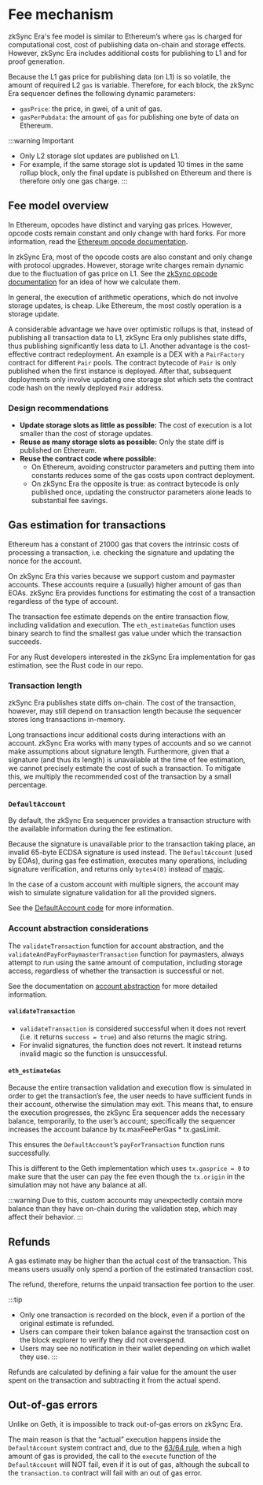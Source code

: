 
# Fee mechanism

zkSync Era's fee model is similar to Ethereum’s where `gas` is charged for computational cost, cost of publishing data on-chain and storage effects. However, zkSync Era includes additional costs for publishing to L1 and for proof generation.

Because the L1 gas price for publishing data (on L1) is so volatile, the amount of required L2 `gas` is variable.
Therefore, for each block, the zkSync Era sequencer defines the following dynamic parameters:

- `gasPrice`: the price, in gwei, of a unit of gas.
- `gasPerPubdata`: the amount of `gas` for publishing one byte of data on Ethereum.

:::warning Important
- Only L2 storage slot updates are published on L1. 
- For example, if the same storage slot is updated 10 times in the same rollup block, only the final update is published on Ethereum and there is therefore only one gas charge.
:::

## Fee model overview

In Ethereum, opcodes have distinct and varying gas prices. However, opcode costs remain constant and only change with hard forks. For more information, read the [Ethereum opcode documentation](https://ethereum.org/en/developers/docs/evm/opcodes/).

In zkSync Era, most of the opcode costs are also constant and only change with protocol upgrades. However, storage write charges remain dynamic due to the fluctuation of gas price on L1. See the [zkSync opcode documentation](https://github.com/matter-labs/era-zkevm_opcode_defs/blob/9307543b9ca51bd80d4f5c85d6eb80efd8b19bb2/src/lib.rs#L227) for an idea of how we calculate them.

In general, the execution of arithmetic operations, which do not involve storage updates, is cheap. Like Ethereum, the most costly operation is a storage update.

A considerable advantage we have over optimistic rollups is that, instead of publishing all transaction data to L1, zkSync Era only publishes state diffs, thus publishing significantly less data to L1. Another advantage is the cost-effective contract redeployment. An example is a DEX with a `PairFactory` contract for different `Pair` pools. The contract bytecode of `Pair` is only published when the first instance is deployed. After that, subsequent deployments only involve updating one storage slot which sets the contract code hash on the newly deployed `Pair` address.

### Design recommendations

- **Update storage slots as little as possible:** The cost of execution is a lot smaller than the cost of storage updates.
- **Reuse as many storage slots as possible:** Only the state diff is published on Ethereum.
- **Reuse the contract code where possible:**
	 - On Ethereum, avoiding constructor parameters and putting them into constants reduces some of the gas costs upon contract deployment.
	 - On zkSync Era the opposite is true: as contract bytecode is only published once, updating the constructor parameters alone leads to substantial fee savings.

## Gas estimation for transactions

Ethereum has a constant of 21000 gas that covers the intrinsic costs of processing a transaction, i.e. checking the signature and updating the nonce for the account.

On zkSync Era this varies because we support custom and paymaster accounts. These accounts require a (usually) higher amount of gas than EOAs. zkSync Era provides functions for estimating the cost of a transaction regardless of the type of account.

The transaction fee estimate depends on the entire transaction flow, including validation and execution. The `eth_estimateGas` function uses binary search to find the smallest gas value under which the transaction succeeds.

For any Rust developers interested in the zkSync Era implementation for gas estimation, see the Rust code in our repo.

### Transaction length

zkSync Era publishes state diffs on-chain. The cost of the transaction, however, may still depend on transaction length because the sequencer stores long transactions in-memory.

Long transactions incur additional costs during interactions with an account. zkSync Era works with many types of accounts and so we cannot make assumptions about signature length. Furthermore, given that a signature (and thus its length) is unavailable at the time of fee estimation, we cannot precisely estimate the cost of such a transaction. To mitigate this, we multiply the recommended cost of the transaction by a small percentage.

### `DefaultAccount`

By default, the zkSync Era sequencer provides a transaction structure with the available information during the fee estimation.

Because the signature is unavailable prior to the transaction taking place, an invalid 65-byte ECDSA signature is used instead. The `DefaultAccount` (used by EOAs), during gas fee estimation, executes many operations, including signature verification, and returns only `bytes4(0)` instead of [magic](../../../api/js/utils.md#magic-value).

In the case of a custom account with multiple signers, the account may wish to simulate signature validation for all the provided signers.

See the [DefaultAccount code](https://github.com/matter-labs/era-system-contracts/blob/main/contracts/DefaultAccount.sol) for more information.

### Account abstraction considerations

The `validateTransaction` function for account abstraction, and the `validateAndPayForPaymasterTransaction` function for paymasters, always attempt to run using the same amount of computation, including storage access, regardless of whether the transaction is successful or not.

See the documentation on [account abstraction](../../developer-guides/aa.md) for more detailed information.

#### `validateTransaction`

- `validateTransaction` is considered successful when it does not revert (i.e. it returns `success = true`) and also returns the magic string.
- For invalid signatures, the function does not revert. It instead returns invalid magic so the function is unsuccessful.

#### `eth_estimateGas`

Because the entire transaction validation and execution flow is simulated in order to get the transaction’s fee, the user needs to have sufficient funds in their account, otherwise the simulation may exit. This means that, to ensure the execution progresses, the zkSync Era sequencer adds the necessary balance, temporarily, to the user’s account; specifically the sequencer increases the account balance by tx.maxFeePerGas * tx.gasLimit.

This ensures the `DefaultAccount`’s `payForTransaction` function runs successfully.

This is different to the Geth implementation which uses `tx.gasprice = 0` to make sure that the user can pay the fee even though the `tx.origin` in the simulation may not have any balance at all.

:::warning
Due to this, custom accounts may unexpectedly contain more balance than they have on-chain during the validation step, which may affect their behavior.
:::

## Refunds

A gas estimate may be higher than the actual cost of the transaction. This means users usually only spend a portion of the estimated transaction cost.

The refund, therefore, returns the unpaid transaction fee portion to the user.

:::tip
- Only one transaction is recorded on the block, even if a portion of the original estimate is refunded.
- Users can compare their token balance against the transaction cost on the block explorer to verify they did not overspend.
- Users may see no notification in their wallet depending on which wallet they use.
:::

Refunds are calculated by defining a fair value for the amount the user spent on the transaction and subtracting it from the actual spend.

## Out-of-gas errors

Unlike on Geth, it is impossible to track out-of-gas errors on zkSync Era. 

The main reason is that the “actual” execution happens inside the `DefaultAccount` system contract and, due to the [63/64 rule](https://eips.ethereum.org/EIPS/eip-150), when a high amount of gas is provided, the call to the `execute` function of the `DefaultAccount` will NOT fail, even if it is out of gas, although the subcall to the `transaction.to` contract will fail with an out of gas error.